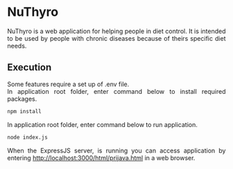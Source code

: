 # NuThyro
<p align="justify">
NuThyro is a web application for helping people in diet control. It is intended to be used by people with chronic diseases because of theirs specific diet needs. 
</p>


## Execution
<p align="justify">
Some features require a set up of .env file.<br> In application root folder, enter command below to install required packages.
</p>

```bash
npm install
```

<p align="justify">
In application root folder, enter command below to run application.
</p>

```bash
node index.js
```

<p align="justify">
  When the ExpressJS server, is running you can access application by entering 
  <a href="http://localhost:3000/html/prijava.html">http://localhost:3000/html/prijava.html</a> in a web browser.
</p>
